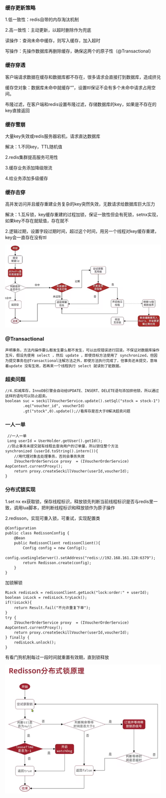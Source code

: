 ### 缓存更新策略

1.低一致性：redis自带的内存淘汰机制

2.高一致性：主动更新，以超时删除作为兜底

读操作：查询未命中缓存，则写入缓存，加入超时

写操作：先操作数据库再删除缓存，确保这两个的原子性（@Transactional）

### 缓存穿透

客户端请求数据在缓存和数据库都不存在，很多请求会直接打到数据库，造成挤兑

缓存空对象：数据库未命中就缓存“”，设置ttl保证不会有多个未命中请求占用空间。

布隆过滤，在客户端和redis设置布隆过滤，存储数据库的key，如果是不存在的key直接返回

### 缓存雪崩

大量key失效或redis服务器宕机，请求直达数据库

解决：1.不同key，TTL随机值

2.redis集群提高服务可用性

3.缓存业务添加降级限流

4.给业务添加多级缓存

### 缓存击穿

高并发访问并且缓存重建业务复杂的key突然失效，无数请求给数据库巨大压力

解决：1.互斥锁，key缓存重建的过程加锁，保证一致性但会有死锁，setnx实现，如果key不存在就赋值，存在就不

2.逻辑过期，设置字段过期时间，超过这个时间，用另一个线程对key缓存重建，key会一直存在没有ttl

![image-20230616091948648](redis.assets/image-20230616091948648.png)

### @Transactional

```
声明事务，方法内操作要么都发生要么都不发生，可以出现错误进行回滚。不保证对数据库操作互斥，假设先使用 select ，然后 update ，即使目标方法使用了 synchronized，但因为提交事务在@Transactional注解方法之外，即使方法执行完成了，但事务还未提交，意味着update 没有生效，若再来一个线程执行 select 就读到了脏数据。
```

### 超卖问题

```
//4.扣减库存，InnoDB引擎会自动给UPDATE、INSERT、DELETE语句添加排他锁，所以通过这样的语句可以防止超卖。
boolean suc = seckillVoucherService.update().setSql("stock = stock-1")
        .eq("voucher_id", voucherId)
        .gt("stock",0).update();//看库存是否大于0解决超卖问题
```

### 一人一单

```
 //一人一单
 Long userId = UserHolder.getUser().getId();
 //防止事务未提交就有线程去查询用户的订单量，所以锁住整个方法
synchronized (userId.toString().intern()){
    //用代理对象去处理事务，否则会事务失效
    IVoucherOrderService proxy  = (IVoucherOrderService) AopContext.currentProxy();
    return proxy.createSeckillVoucher(userId,voucherId);
}
```

### 分布式锁实现

1.set nx ex获取锁，保存线程标识，释放锁先判断当前线程标识是否与redis里一致，调用lua脚本，把判断线程标识和释放锁作为原子操作

2.redisson，实现可重入锁，可重试，实现配置类

```
@Configuration
public class RedissonConfig {
    @Bean
    public RedissonClient redissonClient(){
        Config config = new Config();
        config.useSingleServer().setAddress("redis://192.168.161.128:6379");
        return Redisson.create(config);
    }
}
```

加锁解锁

```
RLock redisLock = redissonClient.getLock("lock:order:" + userId);
boolean isLock = redisLock.tryLock();
if(!isLock){
    return Result.fail("不允许重复下单");
}
try {
    IVoucherOrderService proxy  = (IVoucherOrderService) AopContext.currentProxy();
    return proxy.createSeckillVoucher(userId,voucherId);
} finally {
    redisLock.unlock();
}
```

有看门狗机制每过一段时间就重置有效期，直到锁释放

![image-20230626144358677](redis.assets/image-20230626144358677.png)